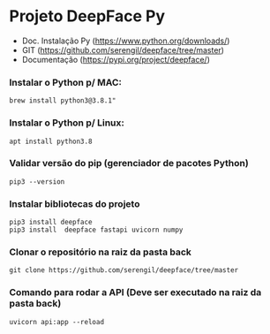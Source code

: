 # Projeto DeepFace Py
- Doc. Instalação Py (https://www.python.org/downloads/)
- GIT (https://github.com/serengil/deepface/tree/master)
- Documentação (https://pypi.org/project/deepface/)

### Instalar o Python p/ MAC:
```
brew install python3@3.8.1"
```
### Instalar o Python p/ Linux:
```
apt install python3.8
```
### Validar versão do pip (gerenciador de pacotes Python)
```
pip3 --version
```
### Instalar bibliotecas do projeto
```
pip3 install deepface
pip3 install  deepface fastapi uvicorn numpy
```
### Clonar o repositório na raiz da pasta back
```
git clone https://github.com/serengil/deepface/tree/master
```
### Comando para rodar a API (Deve ser executado na raiz da pasta back)
```
uvicorn api:app --reload
```